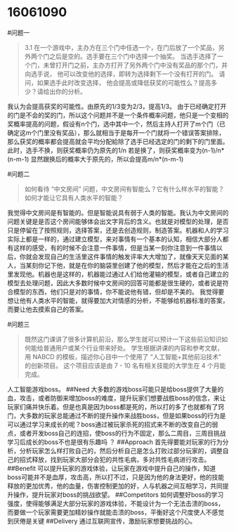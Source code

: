 16061090
==========
#问题一
>3.1 在一个游戏中，主办方在三个门中任选一个，在门后放了一个奖品，另外两个门之后是空的。选手要在三个门中选择一个抽奖。 当选手选择了一个门，未曾打开门之前，主办方打开了另外两个门中没有奖品的那个门，并向选手说， 他可以改变他的选择，即转为选择剩下一个没有打开的门。 请问，如果选手此时改变选择， 他会提高或降低获奖的可能性么？提高多少？请给出你的分析。

  
  我认为会提高获奖的可能性。由原先的1/3变为2/3，提高1/3。
  由于已经确定打开的门是不会的奖的门，所以这个问题并不是一个条件概率问题，他只是一个变相的奖概率提高的问题，假设有n个门，选中其中一个，然后主持人打开了m个门（已确定这m个门里没有奖品），那么就相当于是每开一个门就将一个错误答案排除，那么获奖的概率都会提高就会平均分配給除了选手已经选定的门的剩下的门里面。
  此时，选手不换，则获奖概率仍为原先的1/n
  若是换了，则获奖概率变为(n-1)/n*(n-m-1)
  显然跟换后的概率大于原先的，所以会提高m/n*(n-m-1)
  
 #问题二 
>如何看待 “中文房间” 问题，中文房间有智能么？它有什么样水平的智能？如何才能让它具有人类水平的智能？

  我觉得中文房间是有智能的。但是智能说具有弱于人类的智能。我认为中文房间的问题关键是是否这个房间能够体会出文字背后的含义。也就是对模型的处理，是否只是停留在了按照规则，选择答案，还是去创造规则，制造答案。机器和人的学习实际上都是一样的，通过建立模型，来对事情有一个基本的认知，相信大部分人都有这样的感受，有的时候不会注意一件事情，但是当某一刻你注意到一件事情以后，你就会发现自己的生活里这件事情的触发评率大大增加了，就像天天见面的某人，当某刻你记下他，就是在你的脑袋里创建了他的模型，然后才能在之后的生活里发现他。机器也是这样的，机器能过通过人们给他灌输的模型，或者自己建立的模型去处理问题，因此大多数时候中文房间的回答可能都是很生硬的，或者说是符合模型的东西，他们只是对的事情，你不能说他有错，但却是不美的。
  我觉得要想让他有人类水平的智能，就得要加大对情感的分析，不能够给机器标准的答案，而要让他去摸索自己的答案。
  
#问题三 
>既然这门课讲了很多计算机前沿，那么学生就可以预计一下这些前沿知识如何能给普通用户或某个行业带来好处。 学生根据讲课的内容和参考文献，用 NABCD 的模板，描述你心目中一个使用了 “人工智能+其他前沿技术” 的创新项目。 这个项目应该是由 7 - 10 名有相关技能的大学生在 4 个月能完成。

  人工智能游戏boss。
  ##Need
  大多数的游戏boss可能只是给boss提供了大量的血，攻击，或者防御来增加boss的难度，提升玩家们想要战胜boss的信念，来让玩家们痛并快乐着。但是也真是因为boss都是死的，所以打的多了也就都有了窍门，大多数的玩家总能通过不断的提升操作来战胜boss，但是如果boss的行为是可以通过学习来成长的呢？boss通过被玩家杀死的招式来不断的改变自己的弱点，或者开发boss自己的连招，使boss的行为不固定，那么二周目，三周目挑战学习后成长的boss不也是很有乐趣吗 ？
   ##Approach
   首先得要能对玩家的行为分析，分析玩家怎么样打败自己的，然后分析自己是怎么打败过部分玩家的，调整自己的招式释放，找到玩家大部分会犯的共性毛病，多对共性毛病进行攻击。
   ##Benefit
   可以提升玩家的游戏体验，让玩家在游戏中提升自己的操作，知道boss可能并不是血厚，攻击高，所以打不过，只是因为他的身法更好，他的技能释放的更加优秀，他的血量，伤害控制更加的好，人与机器之间互相学习，共同提升操作，提升玩家对boss的挑战欲望。
  ##Competitors
  如何调整好boss的学习强度，使得能够满足大部分玩家的游戏体验，不能设计为一个无法击溃的boss，而要做一个玩家需要更加精妙操作就能击溃的boss，平衡好这个尺度使人不感觉到厌倦是关键
  ##Delivery
  通过互联网宣传，激励玩家想要挑战的心。
